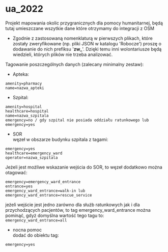 # ua_2022
Projekt mapowania okolic przygranicznych dla pomocy humanitarnej, będą tutaj umieszczane wszytkie dane które otrzymamy do integracji z OSM

* Zgodnie z zastosowaną nomenklaturą w pierwszych plikach, które zostały zweryfikowane (np. pliki JSON w katalogu 'Robocze') proszę o dodawanie do nich prefiksu '**zw_**'. Dzięki temu inni wolontariusze będą wiedzieli, których plików nie trzeba analizować.


Tagowanie poszczególnych danych (zalecany minimalny zestaw):
* Apteka:
```
amenity=pharmacy
name=nazwa_apteki
```

* Szpital:
```
amenity=hospital
healthcare=hospital
name=nazwa_szpitala
emergency=no / gdy szpital nie posiada oddziału ratunkowego lub
emergency=yes
```

* SOR<br>
węzeł w obszarze budynku szpitala z tagami:
```
emergency=yes
healthcare=emergency_ward
operator=nazwa_szpitala
```
Jeżeli jest możliwe wskazanie wejścia do SOR, to węzeł dodatkowo można otagować:
```
emergency=emergency_ward_entrance
entrance=yes
emergency_ward_entrance=walk-in lub
emergency_ward_entrance=rescue_service
```
jeżeli wejście jest jedno zarówno dla służb ratunkowych jak i dla przychodzących pacjentów, to tag emergency_ward_entrance można pominąć, gdyż domyślna wartość tego tagu to: ```emergency_ward_entrance=all```

* nocna pomoc<br>
dodać do obiektu tag:
```
emergency=yes
```
